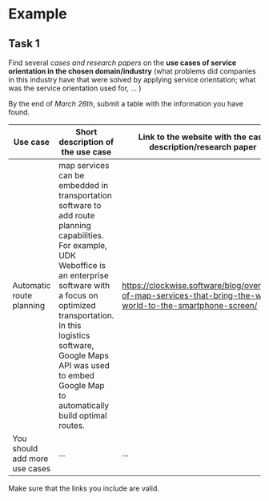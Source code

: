 # Example

## Task 1

Find several *cases and research papers* on the **use cases of service orientation in the chosen domain/industry** (what problems did companies in this industry have that were solved by applying service orientation; what was the service orientation used for, … )

By the end of *March 26th*, submit a table with the information you have found.

| Use case                      | Short description of the use case | Link to the website with the case description/research paper |
| ----------------------------- | --------------------------------- | ------------------------------------------------------------ |
| Automatic route planning | map services can be embedded in transportation software to add route planning capabilities. For example, UDK Weboffice is an enterprise software with a focus on optimized transportation. In this logistics software, Google Maps API was used to embed Google Map to automatically build optimal routes. | https://clockwise.software/blog/overview-of-map-services-that-bring-the-whole-world-to-the-smartphone-screen/ |
| You should add more use cases | ...                               | ...                                                          |

Make sure that the links you include are valid.